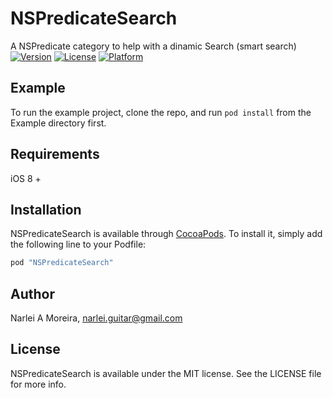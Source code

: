 # NSPredicateSearch

A NSPredicate category to help with a dinamic Search (smart search)
[![Version](https://img.shields.io/cocoapods/v/NSPredicateSearch.svg?style=flat)](http://cocoapods.org/pods/NSPredicateSearch)
[![License](https://img.shields.io/cocoapods/l/NSPredicateSearch.svg?style=flat)](http://cocoapods.org/pods/NSPredicateSearch)
[![Platform](https://img.shields.io/cocoapods/p/NSPredicateSearch.svg?style=flat)](http://cocoapods.org/pods/NSPredicateSearch)

## Example

To run the example project, clone the repo, and run `pod install` from the Example directory first.

## Requirements
iOS 8 +

## Installation

NSPredicateSearch is available through [CocoaPods](http://cocoapods.org). To install
it, simply add the following line to your Podfile:

```ruby
pod "NSPredicateSearch"
```

## Author

Narlei A Moreira, narlei.guitar@gmail.com

## License

NSPredicateSearch is available under the MIT license. See the LICENSE file for more info.
